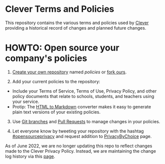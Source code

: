 Clever Terms and Policies
=========================

This repository contains the various terms and policies used by [Clever](https://clever.com) providing a historical record of changes and planned future changes.

HOWTO: Open source your company's policies
==========================================
1. [Create your own repository](https://github.com/new) named *policies* or [fork ours](https://github.com/clever/policies#fork-destination-box).

2. Add your current policies to the repository:
  - Include your Terms of Service, Terms of Use, Privacy Policy, and other policy documents that relate to schools, students, and teachers using your service.
  - Protip: The [HTML to Markdown](https://domchristie.github.io/to-markdown/) converter makes it easy to generate plain text versions of your existing policies.

3. Use [Git branches](https://help.github.com/articles/creating-and-deleting-branches-within-your-repository/) and [Pull Requests](https://help.github.com/articles/using-pull-requests/) to manage changes in your policies.

4. Let everyone know by tweeting your repository with the hashtag [#opensourceprivacy](https://twitter.com/search?q=opensourceprivacy&src=typd) and request addition to [PrivacyByChoice](http://privacybychoice.github.io/) page.

As of June 2022, we are no longer updating this repo to reflect changes made to the Clever Privacy Policy. Instead, we are maintaining the change log history via this [page](https://clever.com/trust/privacy/change-history).
